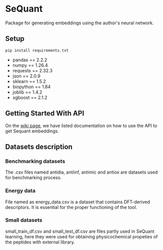 # SeQuant
Package for generating embeddings using the author's neural network.
## Setup
```
pip install requirements.txt
```
* pandas == 2.2.2
* numpy == 1.26.4
* requests == 2.32.3
* json == 2.0.9
* sklearn == 1.5.2
* biopython == 1.84
* joblib == 1.4.2
* xgboost == 2.1.2

## Getting Started With API
On the [wiki page](https://github.com/GenerativeMolMachines/SeQuant/wiki/SequantAPI), we have listed documentation on how to use the API to get Sequant embeddings.

## Datasets description
### Benchmarking datasets
The .csv files named antidia, antiinf, antimic and antiox are datasets used for benchmarking process.
### Energy data
File named as energy_data.csv is a dataset that contains DFT-derived descriptors. It is essential for the proper functioning of the tool.
### Small datasets
small_train_df.csv and small_test_df.csv are files partly used in SeQuant learning, here they were used for obtaining physicochemical propeties of the peptides with external library.

